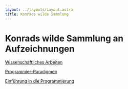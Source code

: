 ```yaml
---
layout: ../layouts/Layout.astro
title: Konrads wilde Sammlung 
---
```


# Konrads wilde Sammlung an Aufzeichnungen

[Wissenschaftliches Arbeiten](./wissarb/wissarb)

[Programmier-Paradigmen](./pp/pp)

[Einführung in die Programmierung](./prog/prog)

